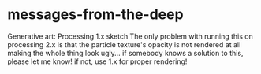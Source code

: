 # messages-from-the-deep
Generative art: Processing 1.x sketch
The only problem with running this on processing 2.x is 
that the particle texture's opacity is not rendered at all making the whole thing look ugly...
if somebody knows a solution to this, please let me know!
if not, use 1.x for proper rendering!
